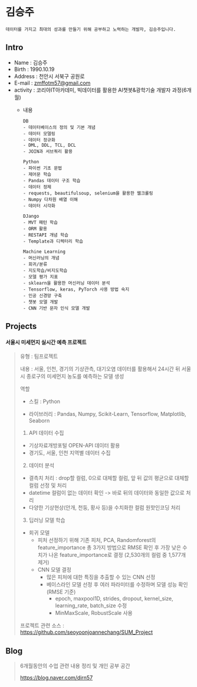 # 김승주 
```
데이터를 가지고 최대의 성과를 만들기 위해 공부하고 노력하는 개발자, 김승주입니다.
```

## Intro
* Name : 김승주
* Birth : 1990.10.19
* Address : 천안시 서북구 공원로
* E-mail : zmffotm57@gmail.com
* activity : 코리아IT아카데미, 빅데이터를 활용한 AI챗봇&광학기술 개발자 과정(6개월)
  - 내용 
        
        DB
        - 데이터베이스의 정의 및 기본 개념
        - 데이터 모델링
        - 데이터 정규화
        - DML, DDL, TCL, DCL
        - JOIN과 서브쿼리 활용

        Python
        - 파이썬 기초 문법
        - 제어문 학습
        - Pandas 데이터 구조 학습
        - 데이터 정제
        - requests, beautifulsoup, selenium을 활용한 웹크롤링
        - Numpy 다차원 배열 이해
        - 데이터 시각화

        DJango
        - MVT 패턴 학습
        - ORM 활용
        - RESTAPI 개념 학습
        - Template과 디렉터리 학습

        Machine Learning
        - 머신러닝의 개념
        - 회귀/분류
        - 지도학습/비지도학습
        - 모델 평가 지표
        - sklearn을 활용한 머신러닝 데이터 분석
        - Tensorflow, keras, PyTorch 사용 방법 숙지
        - 인공 신경망 구축
        - 챗봇 모델 개발
        - CNN 기반 문자 인식 모델 개발
            
## Projects
#### 서울시 미세먼지 실시간 예측 프로젝트
> 유형 : 팀프로젝트
> 
> 내용 : 서울, 인천, 경기의 기상관측, 대기오염 데이터를 활용해서 24시간 뒤 서울시 종로구의 미세먼지 농도를 예측하는 모델 생성
> 
> 역할
>- 스킬 : Python
>
>- 라이브러리 : Pandas, Numpy, Scikit-Learn, Tensorflow, Matplotlib, Seaborn
>
> 1) API 데이터 수집
> 
> - 기상자료개방포털 OPEN-API 데이터 활용
> - 경기도, 서울, 인천 지역별 데이터 수집
> 
> 2) 데이터 분석
> 
> - 결측치 처리 : drop할 컬럼, 0으로 대체할 컬럼, 앞 뒤 값의 평균으로 대체할 컬럼 선정 및 처리
> - datetime 컬럼이 없는 데이터 확인 -> 바로 뒤의 데이터와 동일한 값으로 처리 
> - 다양한 기상현상(안개, 천둥, 황사 등)을 수치화한 컬럼 원핫인코딩 처리
> 
> 3) 딥러닝 모델 학습
> 
> - 회귀 모델
>   - 피처 선정하기 위해 기존 피처, PCA, Randomforest의 feature_importance 총 3가지 방법으로 RMSE 확인 후 가장 낮은 수치가 나온 feature_importance로 결정 (2,530개의 컬럼 중 1,577개 제거)
>   - CNN 모델 결정
>     - 많은 피처에 대한 특징을 추출할 수 있는 CNN 선정
>     - 베이스라인 모델 선정 후 여러 파라미터를 수정하며 모델 성능 확인 (RMSE 기준)
>       - epoch, maxpool1D, strides, dropout, kernel_size, learning_rate, batch_size 수정
>       - MinMaxScale, RobustScale 사용
>        
> 프로젝트 관련 소스 : https://github.com/seoyoonjoannechang/SUM_Project

## Blog
> 6개월동안의 수업 관련 내용 정리 및 개인 공부 공간
> 
> https://blog.naver.com/dirn57
